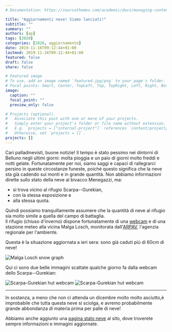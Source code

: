 ```yaml
---
# Documentation: https://sourcethemes.com/academic/docs/managing-content/

title: "Aggiornamenti neve! Siamo lanciati!"
subtitle: ""
summary: ""
authors: [ap]
tags: [2020]
categories: [2020, aggiornamento]
date: 2019-11-16T09:12:44+01:00
lastmod: 2019-11-16T09:12:44+01:00
featured: false
draft: false
share: false

# Featured image
# To use, add an image named `featured.jpg/png` to your page's folder.
# Focal points: Smart, Center, TopLeft, Top, TopRight, Left, Right, BottomLeft, Bottom, BottomRight.
image:
  caption: ""
  focal_point: ""
  preview_only: false

# Projects (optional).
#   Associate this post with one or more of your projects.
#   Simply enter your project's folder or file name without extension.
#   E.g. `projects = ["internal-project"]` references `content/project/deep-learning/index.md`.
#   Otherwise, set `projects = []`.
projects: []
---
```


Cari palladinevisti, buone notizie!
Il tempo è stato pessimo nei dintorni di Belluno negli ultimi giorni: molta pioggia e un paio di giorni molto freddi e notti gelate.
Fortunatamente per noi, siamo saggi e capaci di rallegrarci persino in queste circostanze funeste, poiché questo significa che la neve sta già cadendo sui monti e in grande quantità.
Non abbiamo informazioni dirette sullo stato della neve al bivacco Menegazzi, ma: 

- si trova vicino al rifugio Scarpa--Gurekian, 
- con la stessa esposizione e 
- alla stessa quota.

Quindi possiamo tranquillamente assumere che la quantità di neve al rifugio sia molto simile a quella del campo di battaglia.  
Il rifugio (chiuso d'inverno) dispone fortunatamente di una [webcam](https://www.rifuginrete.com/rifugio/scarpa/webcam/cam.jpg) e di una stazione meteo alla vicina Malga Losch, monitorata dall'[ARPAV](https://www.arpa.veneto.it/bollettini/meteo/h24/img00/Graf_390.htm?sens=LIVNEVE), l'agenzia regionale per l'ambiente.

Questa è la situazione aggiornata a ieri sera: sono già caduti più di 60cm di neve!

![Malga Losch snow graph](/media/post/snow_losch_2019-11-15.jpg)

Qui ci sono due belle immagini scattate qualche giorno fa dalla webcam dello Scarpa--Gurekian:

![Scarpa-Gurekian hut webcam](/media/post/webcam_scarpa_2019-11-14_night.jpg)
![Scarpa-Gurekian hut webcam](/media/post/webcam_scarpa_2019-11-14_day.jpg)

---------

In sostanza, a meno che non ci attenda un dicembre molto molto asciutto,è improbabile che tutta questa neve si sciolga, e avremo probabilmente grande abbondanza di materia prima per palle di neve!  

Abbiamo anche aggiunto una [pagina stato neve](/it/snow) al sito, dove troverete sempre informazioni e immagini aggiornate.
